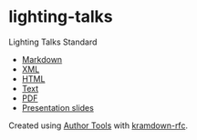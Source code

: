 # lighting-talks
Lighting Talks Standard

* [Markdown](draft-rathnayake-lightning-talks-00.md)
* [XML](draft-rathnayake-lightning-talks-00.xml)
* [HTML](draft-rathnayake-lightning-talks-00.html)
* [Text](draft-rathnayake-lightning-talks-00.txt)
* [PDF](draft-rathnayake-lightning-talks-00.pdf)
* [Presentation slides](presentation.pdf)

Created using [Author Tools](https://author-tools.ietf.org/) with [kramdown-rfc](https://github.com/cabo/kramdown-rfc).
